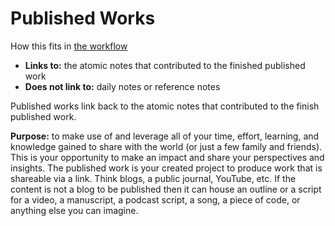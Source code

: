 # Published Works

How this fits in [the workflow](The%20Workflow.md)

- **Links to:** the atomic notes that contributed to the finished published work
- **Does not link to:** daily notes or reference notes

Published works link back to the atomic notes that contributed to the finish published work.

**Purpose:** to make use of and leverage all of your time, effort, learning, and knowledge gained to share with the world (or just a few family and friends). This is your opportunity to make an impact and share your perspectives and insights. The published work is your created project to produce work that is shareable via a link. Think blogs, a public journal, YouTube, etc. If the content is not a blog to be published then it can house an outline or a script for a video, a manuscript, a podcast script, a song, a piece of code, or anything else you can imagine.
